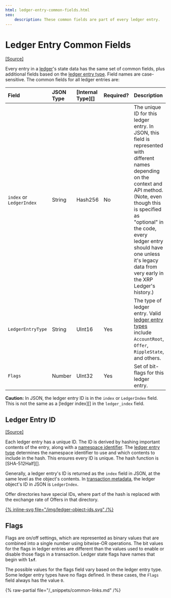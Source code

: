 ```yaml
---
html: ledger-entry-common-fields.html
seo:
    description: These common fields are part of every ledger entry.
---
```

# Ledger Entry Common Fields
[[Source]](https://github.com/XRPLF/rippled/blob/master/src/ripple/protocol/impl/LedgerFormats.cpp)

Every entry in a [ledger](../../../concepts/ledgers/index.md)'s state data has the same set of common fields, plus additional fields based on the [ledger entry type](ledger-entry-types/index.md). Field names are case-sensitive. The common fields for all ledger entries are:

| Field                    | JSON Type | [Internal Type][] | Required? | Description |
|:-------------------------|:----------|:------------------|:----------|:------------|
| `index` or `LedgerIndex` | String    | Hash256           | No        | The unique ID for this ledger entry. In JSON, this field is represented with different names depending on the context and API method. (Note, even though this is specified as "optional" in the code, every ledger entry should have one unless it's legacy data from very early in the XRP Ledger's history.) |
| `LedgerEntryType`        | String    | UInt16            | Yes       | The type of ledger entry. Valid [ledger entry types](ledger-entry-types/index.md) include `AccountRoot`, `Offer`, `RippleState`, and others. |
| `Flags`                  | Number    | UInt32            | Yes       | Set of bit-flags for this ledger entry. |

**Caution:** In JSON, the ledger entry ID is in the `index` or `LedgerIndex` field. This is not the same as a [ledger index][] in the `ledger_index` field.


## Ledger Entry ID

[[Source]](https://github.com/XRPLF/rippled/blob/master/src/ripple/protocol/impl/Indexes.cpp)

Each ledger entry has a unique ID. The ID is derived by hashing important contents of the entry, along with a [namespace identifier](https://github.com/XRPLF/rippled/blob/master/src/ripple/protocol/LedgerFormats.h). The [ledger entry type](ledger-entry-types/index.md) determines the namespace identifier to use and which contents to include in the hash. This ensures every ID is unique. The hash function is [SHA-512Half][].

Generally, a ledger entry's ID is returned as the `index` field in JSON, at the same level as the object's contents. In [transaction metadata](../transactions/metadata.md), the ledger object's ID in JSON is `LedgerIndex`.

Offer directories have special IDs, where part of the hash is replaced with the exchange rate of Offers in that directory.

[{% inline-svg file="/img/ledger-object-ids.svg" /%}](/img/ledger-object-ids.svg "Diagram: ID calculations for different types of ledger entries. The space key prevents IDs for different types from colliding.")


## Flags

Flags are on/off settings, which are represented as binary values that are combined into a single number using bitwise-OR operations. The bit values for the flags in ledger entries are different than the values used to enable or disable those flags in a transaction. Ledger state flags have names that begin with **`lsf`**.

The possible values for the flags field vary based on the ledger entry type. Some ledger entry types have no flags defined. In these cases, the `Flags` field always has the value `0`.

{% raw-partial file="/_snippets/common-links.md" /%}
